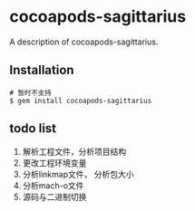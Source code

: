 # cocoapods-sagittarius

A description of cocoapods-sagittarius.

## Installation

	# 暂时不支持
    $ gem install cocoapods-sagittarius

## todo list
1.  解析工程文件，分析项目结构
2. 更改工程环境变量
3. 分析linkmap文件， 分析包大小
4. 分析mach-o文件
5. 源码与二进制切换
